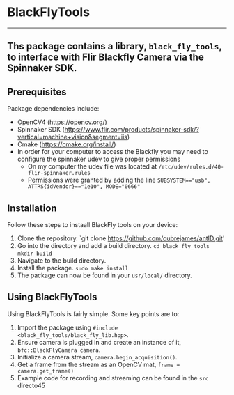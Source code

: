 # BlackFlyTools
---
Ths package contains a library, `black_fly_tools`, to interface with Flir Blackfly Camera via the
Spinnaker SDK. 
---

## Prerequisites
Package dependencies include:
* OpenCV4 (https://opencv.org/)
* Spinnaker SDK (https://www.flir.com/products/spinnaker-sdk/?vertical=machine+vision&segment=iis)
* Cmake (https://cmake.org/install/)
* In order for your computer to access the Blackfly you may need to configure the spinnaker udev
to give proper permissions
    * On my computer the udev file was located at `/etc/udev/rules.d/40-flir-spinnaker.rules`
    * Permissions were granted by adding the line `SUBSYSTEM=="usb", ATTRS{idVendor}=="1e10", MODE="0666"`


## Installation
Follow these steps to instaall BlackFly tools on your device:
1. Clone the repository. `git clone https://github.com/oubrejames/antID.git'
2. Go into the directory and add a build directory. `cd black_fly_tools` `mkdir build`
3. Navigate to the build directory.
4. Install the package. `sudo make install`
5. The package can now be found in your `usr/local/` directory.

## Using BlackFlyTools
Using BlackFlyTools is fairly simple. Some key points are to:
1. Import the package using `#include <black_fly_tools/black_fly_lib.hpp>`.
2. Ensure camera is plugged in and create an instance of it, `bfc::BlackFlyCamera camera`.
3. Initialize a camera stream, `camera.begin_acquisition()`.
4. Get a frame from the stream as an OpenCV mat, `frame = camera.get_frame()`
5. Example code for recording and streaming can be found in the `src` directo45
